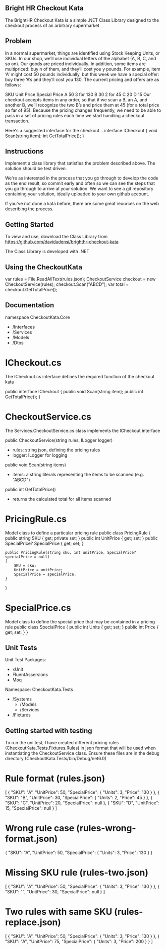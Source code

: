 ## Bright HR Checkout Kata

The BrightHR Checkout Kata is a simple .NET Class Library designed to the checkout process of an arbitrary supermarket

## Problem

In a normal supermarket, things are identified using Stock Keeping Units, or SKUs. In our shop, we’ll use individual letters of the alphabet (A, B, C, and so on). Our goods are priced individually. In addition, some items are multipriced: buy n of them, and they’ll cost you y pounds. For example, item ‘A’ might cost 50 pounds individually, but this week we have a special offer: buy three ‘A’s and they’ll cost you 130. The current pricing and offers are as follows:

SKU Unit Price Special Price
A 50 3 for 130
B 30 2 for 45
C 20
D 15
Our checkout accepts items in any order, so that if we scan a B, an A, and another B, we’ll recognize the two B’s and price them at 45 (for a total price so far of 95). Because the pricing changes frequently, we need to be able to pass in a set of pricing rules each time we start handling a checkout transaction.

Here's a suggested interface for the checkout...
interface ICheckout
{
void Scan(string item);
int GetTotalPrice();
}

## Instructions

Implement a class library that satisfies the problem described above. The solution should be test driven.

We're as interested in the process that you go through to develop the code as the end result, so commit early and often so we can see the steps that you go through to arrive at your solution. We want to see a git repository containing your solution, ideally uploaded to your own github account.

If you've not done a kata before, there are some great reources on the web describing the process.

## Getting Started

To view and use, download the Class Library from https://github.com/davidudensi/brighthr-checkout-kata

The Class Library is developed with .NET

## Using the CheckoutKata

var rules = File.ReadAllText(rules.json);
CheckoutService checkout = new CheckoutService(rules);
checkout.Scan("ABCD");
var total = checkout.GetTotalPrice();

## Documentation
namespace CheckoutKata.Core
- /Interfaces
- /Services
- /Models
- /Dtos

# ICheckout.cs
The ICheckout.cs interface defines the required function of the checkout kata

public interface ICheckout
{
    public void Scan(string item);
    public int GetTotalPrice();
}

# CheckoutService.cs
The Services.CheckoutService.cs class implements the ICheckout interface

public CheckoutService(string rules, ILogger<CheckoutService> logger)
- rules: string json, defining the pricing rules
- logger: ILogger for logging

public void Scan(string items)
- items: a string literals representing the items to be scanned (e.g. "ABCD")

public int GetTotalPrice()
- returns the calculated total for all items scanned

# PricingRule.cs

Model class to define a particular pricing rule
public class PricingRule
{
    public string SKU { get; private set; }
    public int UnitPrice { get; set; }
    public SpecialPrice? SpecialPrice { get; set; }


    public PricingRule(string sku, int unitPrice, SpecialPrice? specialPrice = null)
    {
        SKU = sku;
        UnitPrice = unitPrice;
        SpecialPrice = specialPrice;
    }
}

# SpecialPrice.cs

Model class to define the special price that may be contained in a pricing rule
public class SpecialPrice
{
    public int Units { get; set; }
    public int Price { get; set; }
}

## Unit Tests

Unit Test Packages: 
- xUnit
- FluentAssersions
- Moq

Namespace: CheckoutKata.Tests
- /Systems
    - /Models
    - /Services
- /Fixtures

## Getting started with testing

To run the uni test, I have created different pricing rules (CheckoutKata.Tests.Fixtures.Rules) in json format that will be used when instantiating the CheckoutService class.
Ensure these files are in the debug directory (CheckoutKata.Tests/bin/Debug/net6.0)

# Rule format (rules.json)
[
  {
    "SKU": "A",
    "UnitPrice": 50,
    "SpecialPrice": {
      "Units": 3,
      "Price": 130
    }
  },
  {
    "SKU": "B",
    "UnitPrice": 30,
    "SpecialPrice": {
      "Units": 2,
      "Price": 45
    }
  },
  {
    "SKU": "C",
    "UnitPrice": 20,
    "SpecialPrice": null
  },
  {
    "SKU": "D",
    "UnitPrice": 15,
    "SpecialPrice": null
  }
]

# Wrong rule case (rules-wrong-format.json)

{
  "SKU": "A",
  "UnitPrice": 50,
  "SpecialPrice": {
    "Units": 3,
    "Price": 130
  }
}

# Missing SKU rule (rules-two.json)

[
  {
    "SKU": "A",
    "UnitPrice": 50,
    "SpecialPrice": {
      "Units": 3,
      "Price": 130
    }
  },
  {
    "SKU": "",
    "UnitPrice": 30,
    "SpecialPrice": null
  }
]

# Two rules with same SKU (rules-replace.json)

[
  {
    "SKU": "A",
    "UnitPrice": 50,
    "SpecialPrice": {
      "Units": 3,
      "Price": 130
    }
  },
  {
    "SKU": "A",
    "UnitPrice": 75,
    "SpecialPrice": {
      "Units": 3,
      "Price": 200
    }
  }
]

